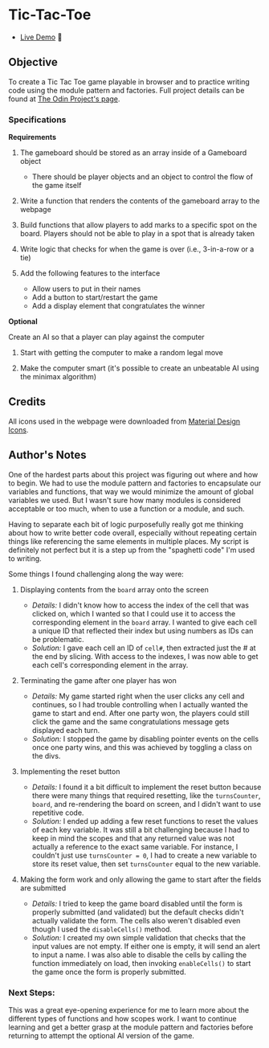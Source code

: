 # Tic-Tac-Toe

* [Live Demo](https://ajwjung.github.io/tic-tac-toe/) :star2:

## Objective

To create a Tic Tac Toe game playable in browser and to practice writing code using the module pattern and factories. Full project details can be found at [The Odin Project's page](https://www.theodinproject.com/lessons/node-path-javascript-tic-tac-toe).

### Specifications

**Requirements**

1. The gameboard should be stored as an array inside of a Gameboard object
    * There should be player objects and an object to control the flow of the game itself

2. Write a function that renders the contents of the gameboard array to the webpage

3. Build functions that allow players to add marks to a specific spot on the board. Players should not be able to play in a spot that is already taken

4. Write logic that checks for when the game is over (i.e., 3-in-a-row or a tie)

5. Add the following features to the interface
    * Allow users to put in their names
    * Add a button to start/restart the game
    * Add a display element that congratulates the winner


**Optional**

Create an AI so that a player can play against the computer

1. Start with getting the computer to make a random legal move

2. Make the computer smart (it's possible to create an unbeatable AI using the minimax algorithm)


## Credits
All icons used in the webpage were downloaded from [Material Design Icons](https://materialdesignicons.com/).

## Author's Notes

One of the hardest parts about this project was figuring out where and how to begin. We had to use the module pattern and factories to encapsulate our variables and functions, that way we would minimize the amount of global variables we used. But I wasn't sure how many modules is considered acceptable or too much, when to use a function or a module, and such.

Having to separate each bit of logic purposefully really got me thinking about how to write better code overall, especially without repeating certain things like referencing the same elements in multiple places. My script is definitely not perfect but it is a step up from the "spaghetti code" I'm used to writing.

Some things I found challenging along the way were:

1. Displaying contents from the `board` array onto the screen
    * *Details:* I didn't know how to access the index of the cell that was clicked on, which I wanted so that I could use it to access the corresponding element in the `board` array. I wanted to give each cell a unique ID that reflected their index but using numbers as IDs can be problematic.
    * *Solution:* I gave each cell an ID of `cell#`, then extracted just the # at the end by slicing. With access to the indexes, I was now able to get each cell's corresponding element in the array.

2. Terminating the game after one player has won
    * *Details:* My game started right when the user clicks any cell and continues, so I had trouble controlling when I actually wanted the game to start and end. After one party won, the players could still click the game and the same congratulations message gets displayed each turn.
    * *Solution:* I stopped the game by disabling pointer events on the cells once one party wins, and this was achieved by toggling a class on the divs.

3. Implementing the reset button
    * *Details:* I found it a bit difficult to implement the reset button because there were many things that required resetting, like the `turnsCounter`, `board`, and re-rendering the board on screen, and I didn't want to use repetitive code.
    * *Solution:* I ended up adding a few reset functions to reset the values of each key variable. It was still a bit challenging because I had to keep in mind the scopes and that any returned value was not actually a reference to the exact same variable. For instance, I couldn't just use `turnsCounter = 0`, I had to create a new variable to store its reset value, then set `turnsCounter` equal to the new variable.

4. Making the form work and only allowing the game to start after the fields are submitted
    * *Details:* I tried to keep the game board disabled until the form is properly submitted (and validated) but the default checks didn't actually validate the form. The cells also weren't disabled even though I used the `disableCells()` method.
    * *Solution:* I created my own simple validation that checks that the input values are not empty. If either one is empty, it will send an alert to input a name. I was also able to disable the cells by calling the function immediately on load, then invoking `enableCells()` to start the game once the form is properly submitted.

### Next Steps:

This was a great eye-opening experience for me to learn more about the different types of functions and how scopes work. I want to continue learning and get a better grasp at the module pattern and factories before returning to attempt the optional AI version of the game.
